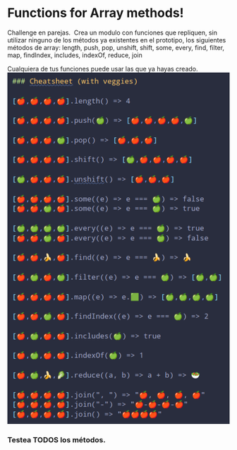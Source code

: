 # Functions for Array methods!

Challenge en parejas.
​
Crea un modulo con funciones que repliquen, sin utilizar ninguno de los métodos ya existentes en el prototipo, los siguientes métodos de array: length, push, pop, unshift, shift, some, every, find, filter, map, findIndex, includes, indexOf, reduce, join

Cualquiera de tus funciones puede usar las que ya hayas creado.
​
![Sample](./Screenshot_20220126_170655.png)

### Testea TODOS los métodos.
